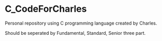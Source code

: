 # C_CodeForCharles
Personal repository using C programming language created by Charles.

Should be seperated by Fundamental, Standard, Senior three part.
